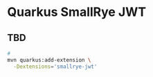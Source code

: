 # Quarkus SmallRye JWT

## TBD

```sh
#
mvn quarkus:add-extension \
  -Dextensions='smallrye-jwt'
```
